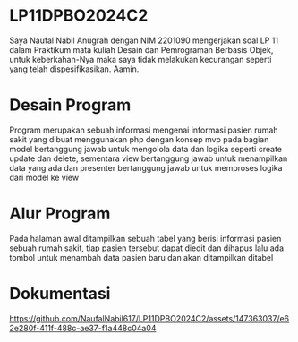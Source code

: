 # LP11DPBO2024C2

Saya Naufal Nabil Anugrah dengan NIM 2201090 mengerjakan soal LP 11 dalam Praktikum mata kuliah Desain dan Pemrograman Berbasis Objek, untuk keberkahan-Nya maka saya tidak melakukan kecurangan seperti yang telah dispesifikasikan. Aamin.

# Desain Program
Program merupakan sebuah informasi mengenai informasi pasien rumah sakit yang dibuat menggunakan php dengan konsep mvp pada bagian model bertanggung jawab untuk mengolola data dan logika seperti create update dan delete, sementara view bertanggung jawab untuk menampilkan data yang ada dan presenter bertanggung jawab untuk memproses logika dari model ke view

# Alur Program
Pada halaman awal ditampilkan sebuah tabel yang berisi informasi pasien sebuah rumah sakit, tiap pasien tersebut dapat diedit dan dihapus lalu ada tombol untuk menambah data pasien baru dan akan ditampilkan ditabel

# Dokumentasi
https://github.com/NaufalNabil617/LP11DPBO2024C2/assets/147363037/e62e280f-411f-488c-ae37-f1a448c04a04




